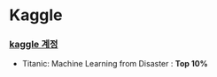 # Kaggle

### [kaggle 계정](https://www.kaggle.com/sunnight9507)

- Titanic: Machine Learning from Disaster : **Top 10%**
